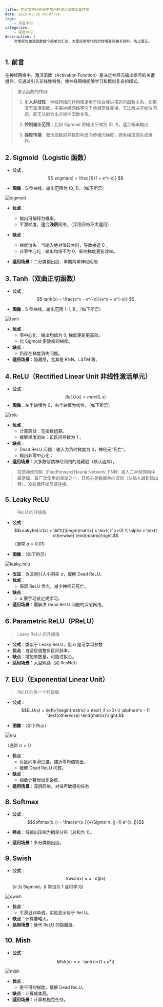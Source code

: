 ```yaml
---
title: 在深度神经网络中常用的激活函数及其性质
date: 2025-02-26 00:07:04
tags:
    - 深度学习
categories:
    - 深度学习
description: |
    对常用的激活函数做个简单的汇总，方便后续写代码的时候查阅相关资料，防止遗忘。
---
```


## 1. 前言
在神经网络中，激活函数（Activation Function）是决定神经元输出信号的关键组件。它通过引入非线性特性，使神经网络能够学习和模拟复杂的模式。

> 激活函数的作用:
> 
> 1. **引入非线性**：神经网络的作用便是用于拟合难以描述的函数关系，如果没有激活函数，多层神经网络等价于单层现性变换，无法解决非线性问题，即无法拟合出非线性函数关系。
>
> 2. **控制输出范围**：比如 Sigmoid 将输出压缩到 (0, 1)，适合概率输出
>
> 3. **梯度传播**：激活函数的导数影响反向传播的梯度，避免梯度消失或爆炸。

## 2. Sigmoid（Logistic 函数）
- **公式**：
$$ \sigma(x) = \frac{1}{1 + e^{-x}} $$

- **图像**：S 型曲线，输出范围为 (0, 1)。（如下所示）

![sigmoid](../images/activation_functions/sigmoid.png)

- **优点**：
  - 输出可解释为概率。
  - 平滑梯度，适合**浅层**网络。（深层网络不太适用）

- **缺点**：
  - 梯度消失：当输入绝对值较大时，导数接近 0 。
  - 非零中心化：输出均值不为 0，影响梯度更新效率。

- **适用场景**：二分类输出层、早期简单神经网络

## 3. Tanh（双曲正切函数）
- **公式**：
$$ tanh(x) = \frac{e^x - e^{-x}}{e^x + e^{-x}} $$

- **图像**：S 型曲线，输出范围 (-1, 1)。（如下所示）

![tanh](../images/activation_functions/tanh.png)

- **优点**：
  - 零中心化：输出均值为 0, 梯度更新更高效。
  - 比 Sigmoid 更陡峭的梯度。
- **缺点**：
  - 仍存在梯度消失问题。
- **适用场景**：隐藏层，尤其是 RNN、LSTM 等。

## 4. ReLU（Rectified Linear Unit 非线性激活单元）
- **公式**：
$$ ReLU(x) = max(0, x)$$
- **图像**：左半轴恒为 0，右半轴恒为线性。（如下所示）

![relu](../images/activation_functions/relu.png)

- **优点**：
  - 计算高效：无指数运算。
  - 缓解梯度消失：正区间导数为 1 。
- **缺点**：
  - Dead ReLU 问题：输入为负时梯度为 0，神经元”死亡“。
  - 输出非零中心化：
- **适用场景**：大多数前馈神经网络的隐藏层（默认选择）。

> 前馈神经网络（Feedforward Neural Network, FNN）是人工神经网络中最基础、最广泛使用的类型之一，其核心是数据单向流动（从输入层到输出层），没有循环或反馈连接。

## 5. Leaky ReLU
> ReLU 的升级版
>
> 
- **公式**：
$$LeakyReLU(x) = \left\{\begin{matrix} x \text{ if x>0} \\ \alpha x \text{ otherwise} \end{matrix}\right.$$
（通常 $\alpha = 0.01$）

- **图像**：（如下所示）

![leaky_relu](../images/activation_functions/leaky_relu.png)

- **改进**：负区间引入小斜率 $\alpha$，缓解 Dead ReLU。
- **优点**：
  - 保留 ReLU 优点，减少神经元死亡。
- **缺点**：
  - $\alpha$ 需手动设定或学习。
- **适用场景**：需解决 Dead ReLU 问题的深层网络。

## 6. Parametric ReLU（PReLU）
> Leaky ReLU 的升级版
- **公式**：类似于 Leaky ReLU，但 $\alpha$ 是可学习参数
- **优点**：自适应调整负区间斜率。
- **缺点**：增加参数量，可能过拟合。
- **适用场景**：大型网路（如 ResNet）

## 7. ELU（Exponential Linear Unit）
> ReLU 的另一个升级版

- **公式**：
$$ELU(x) = \left\{\begin{matrix} x \text{ if x>0} \\ \alpha(e^x - 1) \text{otherwise} \end{matrix}\right.$$

- **图像**：（如下所示）

![elu](../images/activation_functions/elu.png)

（通常 $\alpha = 1$）
- **优点**：
  - 负区间平滑过渡，接近零均值输出。
  - 缓解 Dead ReLU 问题。
- **缺点**：
  - 指数计算增加复杂度。
- **适用场景**：深层网络，对噪声敏感的任务

## 8. Softmax
- **公式**：
$$Softmax(x_i) = \frac{e^{x_i}}{\Sigma^n_{j=1} e^{x_j}}$$

- **特点**：将输出压缩为概率分布（总和为 1）。
- **适用场景**：多分类输出层。

## 9. Swish
- **公式**：
$$Swish(x) = x \cdot \sigma(\beta x) $$
($\sigma$ 为 Sigmoid，$\beta$ 常设为 1 或可学习)

![swish](../images/activation_functions/swish.png)

- **优点**：
  - 平滑且非单调，实验显示优于 ReLU。
- **缺点**：计算量略大。
- **适用场景**：替代 ReLU 的隐藏层。

## 10. Mish
- **公式**：
$$Mish(x) = x \cdot \tanh(\ln(1+e^x))$$

![mish](../images/activation_functions/mish.png)

- **优点**：
  - 更平滑的梯度，缓解 Dead ReLU。
- **缺点**：计算成本高。
- **适用场景**：计算机视觉任务。
